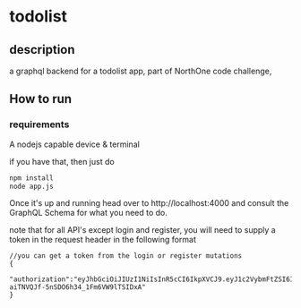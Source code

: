 # todolist

## description
a graphql backend for a todolist app, part of NorthOne code challenge,

## How to run
### requirements
A nodejs capable device & terminal

if you have that, then just do
```bash
npm install
node app.js
```

Once it's up and running head over to http://localhost:4000 and consult the GraphQL Schema for what you need to do.

note that for all API's except login and register, you will need to supply a token in the request header in the following format

```
//you can get a token from the login or register mutations
{
  "authorization":"eyJhbGciOiJIUzI1NiIsInR5cCI6IkpXVCJ9.eyJ1c2VybmFtZSI6InRlc3QyIiwiaWF0IjoxNjE4OTAyMDExfQ.wvVWOOpJb-aiTNVQJf-5nSDO6h34_1Fm6VW9lTSIDxA"
}
```
